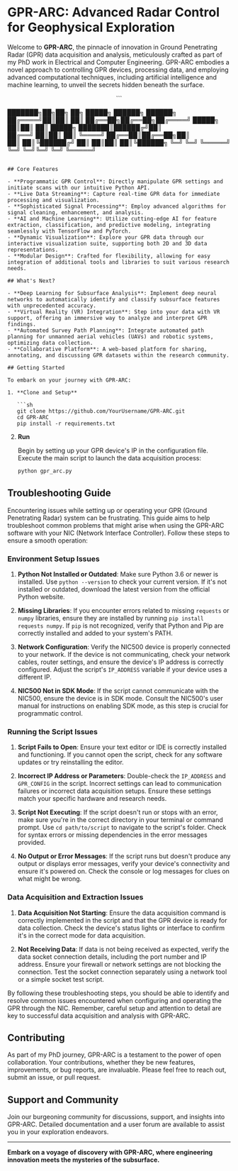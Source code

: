 # GPR-ARC: Advanced Radar Control for Geophysical Exploration

Welcome to **GPR-ARC**, the pinnacle of innovation in Ground Penetrating Radar (GPR) data acquisition and analysis, meticulously crafted as part of my PhD work in Electrical and Computer Engineering. GPR-ARC embodies a novel approach to controlling GPR devices, processing data, and employing advanced computational techniques, including artificial intelligence and machine learning, to unveil the secrets hidden beneath the surface.

<p align="center">```

███████╗██╗██╗   ██╗               █████╗ ██████╗  ██████╗
██╔════╝██║██║   ██║              ██╔══██╗██╔══██╗██╔════╝
█████╗  ██║██║   ██║    █████╗    ███████║██████╔╝██║     
██╔══╝  ██║██║   ██║    ╚════╝    ██╔══██║██╔══██╗██║     
██║     ██║╚██████╔╝              ██║  ██║██║  ██║╚██████╗
╚═╝     ╚═╝ ╚═════╝               ╚═╝  ╚═╝╚═╝  ╚═╝ ╚═════╝
                                                          

```</p>

## Core Features

- **Programmatic GPR Control**: Directly manipulate GPR settings and initiate scans with our intuitive Python API.
- **Live Data Streaming**: Capture real-time GPR data for immediate processing and visualization.
- **Sophisticated Signal Processing**: Employ advanced algorithms for signal cleaning, enhancement, and analysis.
- **AI and Machine Learning**: Utilize cutting-edge AI for feature extraction, classification, and predictive modeling, integrating seamlessly with TensorFlow and PyTorch.
- **Dynamic Visualization**: Explore your GPR data through our interactive visualization suite, supporting both 2D and 3D data representations.
- **Modular Design**: Crafted for flexibility, allowing for easy integration of additional tools and libraries to suit various research needs.

## What's Next?

- **Deep Learning for Subsurface Analysis**: Implement deep neural networks to automatically identify and classify subsurface features with unprecedented accuracy.
- **Virtual Reality (VR) Integration**: Step into your data with VR support, offering an immersive way to analyze and interpret GPR findings.
- **Automated Survey Path Planning**: Integrate automated path planning for unmanned aerial vehicles (UAVs) and robotic systems, optimizing data collection.
- **Collaborative Platform**: A web-based platform for sharing, annotating, and discussing GPR datasets within the research community.

## Getting Started

To embark on your journey with GPR-ARC:

1. **Clone and Setup**

   ```sh
   git clone https://github.com/YourUsername/GPR-ARC.git
   cd GPR-ARC
   pip install -r requirements.txt
   ```

2. **Run**

   Begin by setting up your GPR device's IP in the configuration file. Execute the main script to launch the data acquisition process:

   ```sh
   python gpr_arc.py
   ```

## Troubleshooting Guide

Encountering issues while setting up or operating your GPR (Ground Penetrating Radar) system can be frustrating. This guide aims to help troubleshoot common problems that might arise when using the GPR-ARC software with your NIC (Network Interface Controller). Follow these steps to ensure a smooth operation:

### Environment Setup Issues

1. **Python Not Installed or Outdated**: Make sure Python 3.6 or newer is installed. Use `python --version` to check your current version. If it's not installed or outdated, download the latest version from the official Python website.

2. **Missing Libraries**: If you encounter errors related to missing `requests` or `numpy` libraries, ensure they are installed by running `pip install requests numpy`. If `pip` is not recognized, verify that Python and Pip are correctly installed and added to your system's PATH.

3. **Network Configuration**: Verify the NIC500 device is properly connected to your network. If the device is not communicating, check your network cables, router settings, and ensure the device's IP address is correctly configured. Adjust the script's `IP_ADDRESS` variable if your device uses a different IP.

4. **NIC500 Not in SDK Mode**: If the script cannot communicate with the NIC500, ensure the device is in SDK mode. Consult the NIC500's user manual for instructions on enabling SDK mode, as this step is crucial for programmatic control.

### Running the Script Issues

1. **Script Fails to Open**: Ensure your text editor or IDE is correctly installed and functioning. If you cannot open the script, check for any software updates or try reinstalling the editor.

2. **Incorrect IP Address or Parameters**: Double-check the `IP_ADDRESS` and `GPR_CONFIG` in the script. Incorrect settings can lead to communication failures or incorrect data acquisition setups. Ensure these settings match your specific hardware and research needs.

3. **Script Not Executing**: If the script doesn't run or stops with an error, make sure you're in the correct directory in your terminal or command prompt. Use `cd path/to/script` to navigate to the script's folder. Check for syntax errors or missing dependencies in the error messages provided.

4. **No Output or Error Messages**: If the script runs but doesn't produce any output or displays error messages, verify your device's connectivity and ensure it's powered on. Check the console or log messages for clues on what might be wrong.

### Data Acquisition and Extraction Issues

1. **Data Acquisition Not Starting**: Ensure the data acquisition command is correctly implemented in the script and that the GPR device is ready for data collection. Check the device's status lights or interface to confirm it's in the correct mode for data acquisition.

2. **Not Receiving Data**: If data is not being received as expected, verify the data socket connection details, including the port number and IP address. Ensure your firewall or network settings are not blocking the connection. Test the socket connection separately using a network tool or a simple socket test script.

By following these troubleshooting steps, you should be able to identify and resolve common issues encountered when configuring and operating the GPR through the NIC. Remember, careful setup and attention to detail are key to successful data acquisition and analysis with GPR-ARC.


## Contributing

As part of my PhD journey, GPR-ARC is a testament to the power of open collaboration. Your contributions, whether they be new features, improvements, or bug reports, are invaluable. Please feel free to reach out, submit an issue, or pull request.

## Support and Community

Join our burgeoning community for discussions, support, and insights into GPR-ARC. Detailed documentation and a user forum are available to assist you in your exploration endeavors.

---

**Embark on a voyage of discovery with GPR-ARC, where engineering innovation meets the mysteries of the subsurface.**
